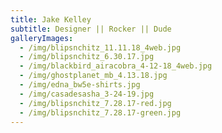 ```yaml
---
title: Jake Kelley
subtitle: Designer || Rocker || Dude
galleryImages:
  - /img/blipsnchitz_11.11.18_4web.jpg
  - /img/blipsnchitz_6.30.17.jpg
  - /img/blackbird_airacobra_4-12-18_4web.jpg
  - /img/ghostplanet_mb_4.13.18.jpg
  - /img/edna_bw5e-shirts.jpg
  - /img/casadesasha_3-24-19.jpg
  - /img/blipsnchitz_7.28.17-red.jpg
  - /img/blipsnchitz_7.28.17-green.jpg
---
```


